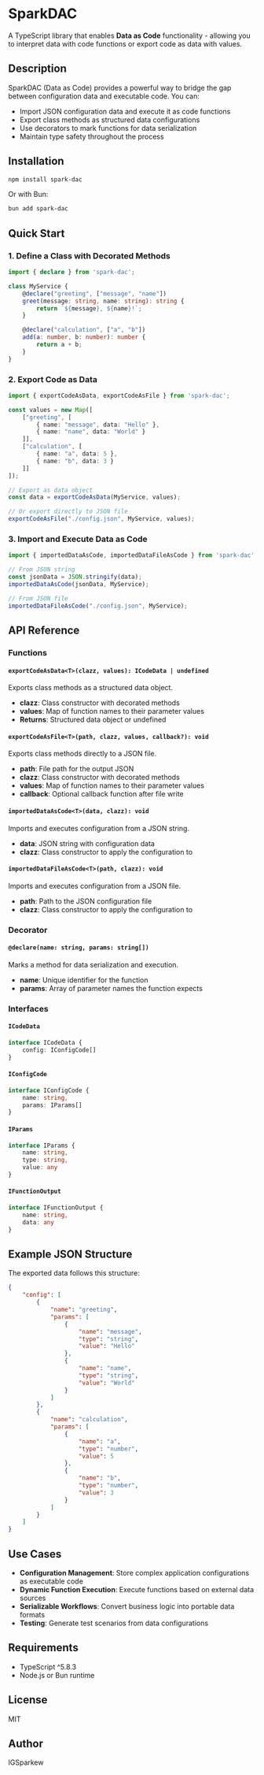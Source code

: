 # SparkDAC

A TypeScript library that enables **Data as Code** functionality - allowing you to interpret data with code functions or export code as data with values.

## Description

SparkDAC (Data as Code) provides a powerful way to bridge the gap between configuration data and executable code. You can:

- Import JSON configuration data and execute it as code functions
- Export class methods as structured data configurations
- Use decorators to mark functions for data serialization
- Maintain type safety throughout the process

## Installation

```bash
npm install spark-dac
```

Or with Bun:

```bash
bun add spark-dac
```

## Quick Start

### 1. Define a Class with Decorated Methods

```typescript
import { declare } from 'spark-dac';

class MyService {
    @declare("greeting", ["message", "name"])
    greet(message: string, name: string): string {
        return `${message}, ${name}!`;
    }

    @declare("calculation", ["a", "b"])
    add(a: number, b: number): number {
        return a + b;
    }
}
```

### 2. Export Code as Data

```typescript
import { exportCodeAsData, exportCodeAsFile } from 'spark-dac';

const values = new Map([
    ["greeting", [
        { name: "message", data: "Hello" },
        { name: "name", data: "World" }
    ]],
    ["calculation", [
        { name: "a", data: 5 },
        { name: "b", data: 3 }
    ]]
]);

// Export as data object
const data = exportCodeAsData(MyService, values);

// Or export directly to JSON file
exportCodeAsFile("./config.json", MyService, values);
```

### 3. Import and Execute Data as Code

```typescript
import { importedDataAsCode, importedDataFileAsCode } from 'spark-dac';

// From JSON string
const jsonData = JSON.stringify(data);
importedDataAsCode(jsonData, MyService);

// From JSON file
importedDataFileAsCode("./config.json", MyService);
```

## API Reference

### Functions

#### `exportCodeAsData<T>(clazz, values): ICodeData | undefined`
Exports class methods as a structured data object.

- **clazz**: Class constructor with decorated methods
- **values**: Map of function names to their parameter values
- **Returns**: Structured data object or undefined

#### `exportCodeAsFile<T>(path, clazz, values, callback?): void`
Exports class methods directly to a JSON file.

- **path**: File path for the output JSON
- **clazz**: Class constructor with decorated methods  
- **values**: Map of function names to their parameter values
- **callback**: Optional callback function after file write

#### `importedDataAsCode<T>(data, clazz): void`
Imports and executes configuration from a JSON string.

- **data**: JSON string with configuration data
- **clazz**: Class constructor to apply the configuration to

#### `importedDataFileAsCode<T>(path, clazz): void`
Imports and executes configuration from a JSON file.

- **path**: Path to the JSON configuration file
- **clazz**: Class constructor to apply the configuration to

### Decorator

#### `@declare(name: string, params: string[])`
Marks a method for data serialization and execution.

- **name**: Unique identifier for the function
- **params**: Array of parameter names the function expects

### Interfaces

#### `ICodeData`
```typescript
interface ICodeData {
    config: IConfigCode[]
}
```

#### `IConfigCode`
```typescript
interface IConfigCode {
    name: string,
    params: IParams[]
}
```

#### `IParams`
```typescript
interface IParams {
    name: string,
    type: string,
    value: any
}
```

#### `IFunctionOutput`
```typescript
interface IFunctionOutput {
    name: string,
    data: any
}
```

## Example JSON Structure

The exported data follows this structure:

```json
{
    "config": [
        {
            "name": "greeting",
            "params": [
                {
                    "name": "message",
                    "type": "string",
                    "value": "Hello"
                },
                {
                    "name": "name", 
                    "type": "string",
                    "value": "World"
                }
            ]
        },
        {
            "name": "calculation",
            "params": [
                {
                    "name": "a",
                    "type": "number",
                    "value": 5
                },
                {
                    "name": "b",
                    "type": "number", 
                    "value": 3
                }
            ]
        }
    ]
}
```

## Use Cases

- **Configuration Management**: Store complex application configurations as executable code
- **Dynamic Function Execution**: Execute functions based on external data sources
- **Serializable Workflows**: Convert business logic into portable data formats
- **Testing**: Generate test scenarios from data configurations

## Requirements

- TypeScript ^5.8.3
- Node.js or Bun runtime

## License

MIT

## Author

IGSparkew